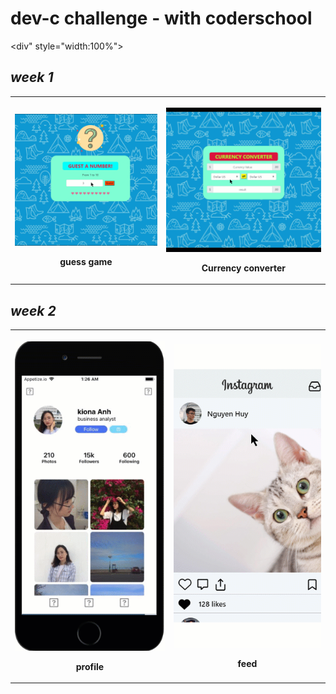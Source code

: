 # **dev-c challenge - with coderschool**

<div" style="width:100%">
<div style="width:100%">
 <h2><i>week 1</i></h2>
 <table style="width:100%">
<tr>
    <th> <p align="center">
       <img src="week1/week1_a.gif" display: "block" margin-left="auto" margin-right="auto" width="100%"/>
       <p align="center">guess game</p>
    </p> </th>
    <th> <p align="center">
       <img src="week1/week1_lab.gif" display: "block" margin-left="auto" margin-right="auto" width="100%"/>
       <p align="center">Currency converter</p>
    </p> </th>
</tr>
</table>
</div>
<div style="width:100%">
 <h2><i>week 2</i></h2>
 <table style="width:100%">
<tr>
    <th> <p align="center">
       <img src="week2/week2-assignment.gif" display: "block" margin-left="auto" margin-right="auto" width="100%"/>
       <p align="center">profile</p>
    </p> </th>
    <th> <p align="center">
       <img src="week2/week2-lab.gif" display: "block" margin-left="auto" margin-right="auto" width="100%"/>
       <p align="center">feed</p>
    </p> </th>
</tr>
</table>
</div>
</div>
